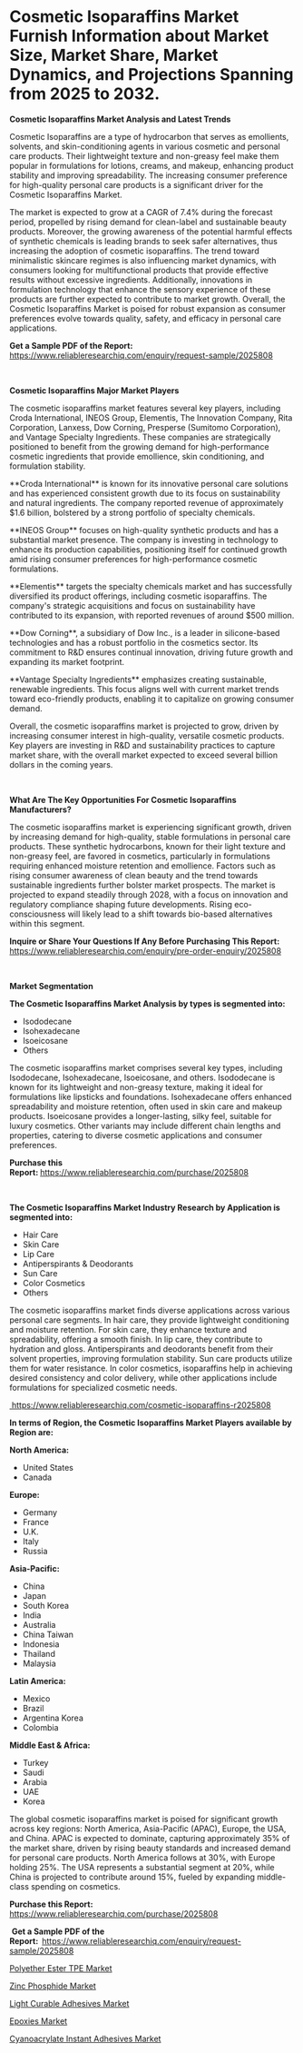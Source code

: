<p><h1>Cosmetic Isoparaffins Market Furnish Information about Market Size, Market Share, Market Dynamics, and Projections Spanning from 2025 to 2032.</h1></p><p><strong>Cosmetic Isoparaffins Market Analysis and Latest Trends</strong></p>
<p><p>Cosmetic Isoparaffins are a type of hydrocarbon that serves as emollients, solvents, and skin-conditioning agents in various cosmetic and personal care products. Their lightweight texture and non-greasy feel make them popular in formulations for lotions, creams, and makeup, enhancing product stability and improving spreadability. The increasing consumer preference for high-quality personal care products is a significant driver for the Cosmetic Isoparaffins Market. </p><p>The market is expected to grow at a CAGR of 7.4% during the forecast period, propelled by rising demand for clean-label and sustainable beauty products. Moreover, the growing awareness of the potential harmful effects of synthetic chemicals is leading brands to seek safer alternatives, thus increasing the adoption of cosmetic isoparaffins. The trend toward minimalistic skincare regimes is also influencing market dynamics, with consumers looking for multifunctional products that provide effective results without excessive ingredients. Additionally, innovations in formulation technology that enhance the sensory experience of these products are further expected to contribute to market growth. Overall, the Cosmetic Isoparaffins Market is poised for robust expansion as consumer preferences evolve towards quality, safety, and efficacy in personal care applications.</p></p>
<p><strong>Get a Sample PDF of the Report:&nbsp;</strong> <a href="https://www.reliableresearchiq.com/enquiry/request-sample/2025808?utm_campaign=1087&utm_medium=2&utm_source=Github&utm_content=ia&utm_term=31032025&utm_id=cosmetic-isoparaffins">https://www.reliableresearchiq.com/enquiry/request-sample/2025808</a></p>
<p>&nbsp;</p>
<p><strong>Cosmetic Isoparaffins Major Market Players</strong></p>
<p><p>The cosmetic isoparaffins market features several key players, including Croda International, INEOS Group, Elementis, The Innovation Company, Rita Corporation, Lanxess, Dow Corning, Presperse (Sumitomo Corporation), and Vantage Specialty Ingredients. These companies are strategically positioned to benefit from the growing demand for high-performance cosmetic ingredients that provide emollience, skin conditioning, and formulation stability.</p><p>**Croda International** is known for its innovative personal care solutions and has experienced consistent growth due to its focus on sustainability and natural ingredients. The company reported revenue of approximately $1.6 billion, bolstered by a strong portfolio of specialty chemicals.</p><p>**INEOS Group** focuses on high-quality synthetic products and has a substantial market presence. The company is investing in technology to enhance its production capabilities, positioning itself for continued growth amid rising consumer preferences for high-performance cosmetic formulations.</p><p>**Elementis** targets the specialty chemicals market and has successfully diversified its product offerings, including cosmetic isoparaffins. The company's strategic acquisitions and focus on sustainability have contributed to its expansion, with reported revenues of around $500 million.</p><p>**Dow Corning**, a subsidiary of Dow Inc., is a leader in silicone-based technologies and has a robust portfolio in the cosmetics sector. Its commitment to R&D ensures continual innovation, driving future growth and expanding its market footprint.</p><p>**Vantage Specialty Ingredients** emphasizes creating sustainable, renewable ingredients. This focus aligns well with current market trends toward eco-friendly products, enabling it to capitalize on growing consumer demand.</p><p>Overall, the cosmetic isoparaffins market is projected to grow, driven by increasing consumer interest in high-quality, versatile cosmetic products. Key players are investing in R&D and sustainability practices to capture market share, with the overall market expected to exceed several billion dollars in the coming years.</p></p>
<p>&nbsp;</p>
<p><strong>What Are The Key Opportunities For Cosmetic Isoparaffins Manufacturers?</strong></p>
<p><p>The cosmetic isoparaffins market is experiencing significant growth, driven by increasing demand for high-quality, stable formulations in personal care products. These synthetic hydrocarbons, known for their light texture and non-greasy feel, are favored in cosmetics, particularly in formulations requiring enhanced moisture retention and emollience. Factors such as rising consumer awareness of clean beauty and the trend towards sustainable ingredients further bolster market prospects. The market is projected to expand steadily through 2028, with a focus on innovation and regulatory compliance shaping future developments. Rising eco-consciousness will likely lead to a shift towards bio-based alternatives within this segment.</p></p>
<p><strong>Inquire or Share Your Questions If Any Before Purchasing This Report:</strong> <a href="https://www.reliableresearchiq.com/enquiry/pre-order-enquiry/2025808?utm_campaign=1087&utm_medium=2&utm_source=Github&utm_content=ia&utm_term=31032025&utm_id=cosmetic-isoparaffins">https://www.reliableresearchiq.com/enquiry/pre-order-enquiry/2025808</a></p>
<p>&nbsp;</p>
<p><strong>Market Segmentation</strong></p>
<p><strong>The Cosmetic Isoparaffins Market Analysis by types is segmented into:</strong></p>
<p><ul><li>Isododecane</li><li>Isohexadecane</li><li>Isoeicosane</li><li>Others</li></ul></p>
<p><p>The cosmetic isoparaffins market comprises several key types, including Isododecane, Isohexadecane, Isoeicosane, and others. Isododecane is known for its lightweight and non-greasy texture, making it ideal for formulations like lipsticks and foundations. Isohexadecane offers enhanced spreadability and moisture retention, often used in skin care and makeup products. Isoeicosane provides a longer-lasting, silky feel, suitable for luxury cosmetics. Other variants may include different chain lengths and properties, catering to diverse cosmetic applications and consumer preferences.</p></p>
<p><strong>Purchase this Report:&nbsp;</strong><a href="https://www.reliableresearchiq.com/purchase/2025808?utm_campaign=1087&utm_medium=2&utm_source=Github&utm_content=ia&utm_term=31032025&utm_id=cosmetic-isoparaffins">https://www.reliableresearchiq.com/purchase/2025808</a></p>
<p>&nbsp;</p>
<p><strong>The Cosmetic Isoparaffins Market Industry Research by Application is segmented into:</strong></p>
<p><ul><li>Hair Care</li><li>Skin Care</li><li>Lip Care</li><li>Antiperspirants & Deodorants</li><li>Sun Care</li><li>Color Cosmetics</li><li>Others</li></ul></p>
<p><p>The cosmetic isoparaffins market finds diverse applications across various personal care segments. In hair care, they provide lightweight conditioning and moisture retention. For skin care, they enhance texture and spreadability, offering a smooth finish. In lip care, they contribute to hydration and gloss. Antiperspirants and deodorants benefit from their solvent properties, improving formulation stability. Sun care products utilize them for water resistance. In color cosmetics, isoparaffins help in achieving desired consistency and color delivery, while other applications include formulations for specialized cosmetic needs.</p></p>
<p><a href="https://www.reliableresearchiq.com/cosmetic-isoparaffins-r2025808?utm_campaign=1087&utm_medium=2&utm_source=Github&utm_content=ia&utm_term=31032025&utm_id=cosmetic-isoparaffins">&nbsp;https://www.reliableresearchiq.com/cosmetic-isoparaffins-r2025808</a></p>
<p><strong>In terms of Region, the Cosmetic Isoparaffins Market Players available by Region are:</strong></p>
<p>
    <p> <strong> North America: </strong>
        <ul>
            <li>United States</li>
            <li>Canada</li>
        </ul>
        </p> 
    <p> <strong> Europe: </strong>
        <ul>
            <li>Germany</li>
            <li>France</li>
            <li>U.K.</li>
            <li>Italy</li>
            <li>Russia</li>
        </ul>
        </p> 
    <p> <strong> Asia-Pacific: </strong>
        <ul>
            <li>China</li>
            <li>Japan</li>
            <li>South Korea</li>
            <li>India</li>
            <li>Australia</li>
            <li>China Taiwan</li>
            <li>Indonesia</li>
            <li>Thailand</li>
            <li>Malaysia</li>
        </ul>
        </p> 
    <p> <strong> Latin America: </strong>
        <ul>
            <li>Mexico</li>
            <li>Brazil</li>
            <li>Argentina Korea</li>
            <li>Colombia</li>
        </ul>
        </p> 
    <p> <strong> Middle East & Africa: </strong>
        <ul>
            <li>Turkey</li>
            <li>Saudi</li>
            <li>Arabia</li>
            <li>UAE</li>
            <li>Korea</li>
        </ul>
    </p>
    </p>
<p><p>The global cosmetic isoparaffins market is poised for significant growth across key regions: North America, Asia-Pacific (APAC), Europe, the USA, and China. APAC is expected to dominate, capturing approximately 35% of the market share, driven by rising beauty standards and increased demand for personal care products. North America follows at 30%, with Europe holding 25%. The USA represents a substantial segment at 20%, while China is projected to contribute around 15%, fueled by expanding middle-class spending on cosmetics.</p></p>
<p><strong>Purchase this Report: </strong><a href="https://www.reliableresearchiq.com/purchase/2025808?utm_campaign=1087&utm_medium=2&utm_source=Github&utm_content=ia&utm_term=31032025&utm_id=cosmetic-isoparaffins">https://www.reliableresearchiq.com/purchase/2025808</a></p>
<p>&nbsp;<strong>Get a Sample PDF of the Report:&nbsp;&nbsp;</strong><a href="https://www.reliableresearchiq.com/enquiry/request-sample/2025808?utm_campaign=1087&utm_medium=2&utm_source=Github&utm_content=ia&utm_term=31032025&utm_id=cosmetic-isoparaffins">https://www.reliableresearchiq.com/enquiry/request-sample/2025808</a></p>
<p><strong></strong></p>
<p><p><a href="https://github.com/borsiflorsfa/Market-Research-Report-List-1/blob/main/polyether-ester-tpe-market.md?utm_campaign=1087&utm_medium=2&utm_source=Github&utm_content=ia&utm_term=31032025&utm_id=cosmetic-isoparaffins">Polyether Ester TPE Market</a></p><p><a href="https://github.com/ikokwuihepa/Market-Research-Report-List-1/blob/main/zinc-phosphide-market.md?utm_campaign=1087&utm_medium=2&utm_source=Github&utm_content=ia&utm_term=31032025&utm_id=cosmetic-isoparaffins">Zinc Phosphide Market</a></p><p><a href="https://github.com/larotnanonhx/Market-Research-Report-List-1/blob/main/light-curable-adhesives-market.md?utm_campaign=1087&utm_medium=2&utm_source=Github&utm_content=ia&utm_term=31032025&utm_id=cosmetic-isoparaffins">Light Curable Adhesives Market</a></p><p><a href="https://github.com/bibzmuiko/Market-Research-Report-List-1/blob/main/epoxies-market.md?utm_campaign=1087&utm_medium=2&utm_source=Github&utm_content=ia&utm_term=31032025&utm_id=cosmetic-isoparaffins">Epoxies Market</a></p><p><a href="https://github.com/linnuripat/Market-Research-Report-List-1/blob/main/cyanoacrylate-instant-adhesives-market.md?utm_campaign=1087&utm_medium=2&utm_source=Github&utm_content=ia&utm_term=31032025&utm_id=cosmetic-isoparaffins">Cyanoacrylate Instant Adhesives Market</a></p></p>